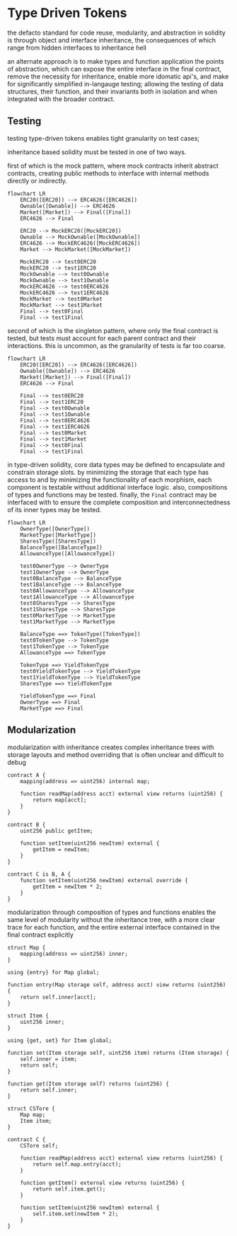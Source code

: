 # Type Driven Tokens

the defacto standard for code reuse, modularity, and abstraction in solidity is through object and
interface inheritance, the consequences of which range from hidden interfaces to inheritance hell

an alternate approach is to make types and function application the points of abstraction, which can
expose the entire interface in the final contract, remove the necessity for inheritance, enable more
idomatic api's, and make for significantly simplified in-langauge testing; allowing the testing of
data structures, their function, and their invariants both in isolation and when integrated with
the broader contract.

## Testing

testing type-driven tokens enables tight granularity on test cases;

inheritance based solidity must be tested in one of two ways.

first of which is the mock pattern, where mock contracts inherit abstract contracts, creating public
methods to interface with internal methods directly or indirectly.

```mermaid
flowchart LR
    ERC20([ERC20]) --> ERC4626([ERC4626])
    Ownable([Ownable]) --> ERC4626
    Market([Market]) --> Final([Final])
    ERC4626 --> Final

    ERC20 --> MockERC20([MockERC20])
    Ownable --> MockOwnable([MockOwnable])
    ERC4626 --> MockERC4626([MockERC4626])
    Market --> MockMarket([MockMarket])

    MockERC20 --> test0ERC20
    MockERC20 --> test1ERC20
    MockOwnable --> test0Ownable
    MockOwnable --> test1Ownable
    MockERC4626 --> test0ERC4626
    MockERC4626 --> test1ERC4626
    MockMarket --> test0Market
    MockMarket --> test1Market
    Final --> test0Final
    Final --> test1Final
```

second of which is the singleton pattern, where only the final contract is tested, but tests must
account for each parent contract and their interactions. this is uncommon, as the granularity of
tests is far too coarse.

```mermaid
flowchart LR
    ERC20([ERC20]) --> ERC4626([ERC4626])
    Ownable([Ownable]) --> ERC4626
    Market([Market]) --> Final([Final])
    ERC4626 --> Final

    Final --> test0ERC20
    Final --> test1ERC20
    Final --> test0Ownable
    Final --> test1Ownable
    Final --> test0ERC4626
    Final --> test1ERC4626
    Final --> test0Market
    Final --> test1Market
    Final --> test0Final
    Final --> test1Final
```

in type-driven solidity, core data types may be defined to encapsulate and constrain storage slots.
by minimizing the storage that each type has access to and by minimizing the functionality of each
morphism, each component is testable without additional interface logic. also, compositions of
types and functions may be tested. finally, the `Final` contract may be interfaced with to
ensure the complete composition and interconnectedness of its inner types may be tested.

```mermaid
flowchart LR
    OwnerType([OwnerType])
    MarketType([MarketType])
    SharesType([SharesType])
    BalanceType([BalanceType])
    AllowanceType([AllowanceType])

    test0OwnerType --> OwnerType
    test1OwnerType --> OwnerType
    test0BalanceType --> BalanceType
    test1BalanceType --> BalanceType
    test0AllowanceType --> AllowanceType
    test1AllowanceType --> AllowanceType
    test0SharesType --> SharesType
    test1SharesType --> SharesType
    test0MarketType --> MarketType
    test1MarketType --> MarketType

    BalanceType ==> TokenType([TokenType])
    test0TokenType --> TokenType
    test1TokenType --> TokenType
    AllowanceType ==> TokenType

    TokenType ==> YieldTokenType
    test0YieldTokenType --> YieldTokenType
    test1YieldTokenType --> YieldTokenType
    SharesType ==> YieldTokenType

    YieldTokenType ==> Final
    OwnerType ==> Final
    MarketType ==> Final
```

## Modularization

modularization with inheritance creates complex inheritance trees with storage layouts and method
overriding that is often unclear and difficult to debug

```solidity
contract A {
    mapping(address => uint256) internal map;

    function readMap(address acct) external view returns (uint256) {
        return map[acct];
    }
}

contract B {
    uint256 public getItem;

    function setItem(uint256 newItem) external {
        getItem = newItem;
    }
}

contract C is B, A {
    function setItem(uint256 newItem) external override {
        getItem = newItem * 2;
    }
}
```

modularization through composition of types and functions enables the same level of modularity
without the inheritance tree, with a more clear trace for each function, and the entire external
interface contained in the final contract explicitly

```solidity
struct Map {
    mapping(address => uint256) inner;
}

using {entry} for Map global;

function entry(Map storage self, address acct) view returns (uint256) {
    return self.inner[acct];
}

struct Item {
    uint256 inner;
}

using {get, set} for Item global;

function set(Item storage self, uint256 item) returns (Item storage) {
    self.inner = item;
    return self;
}

function get(Item storage self) returns (uint256) {
    return self.inner;
}

struct CSTore {
    Map map;
    Item item;
}

contract C {
    CSTore self;

    function readMap(address acct) external view returns (uint256) {
        return self.map.entry(acct);
    }

    function getItem() external view returns (uint256) {
        return self.item.get();
    }

    function setItem(uint256 newItem) external {
        self.item.set(newItem * 2);
    }
}
```
